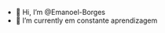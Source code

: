 - 👋 Hi, I’m @Emanoel-Borges 
- 🌱 I’m currently em constante aprendizagem

<!---
Emanoel-Borges/Emanoel-Borges is a ✨ special ✨ repository because its `README.md` (this file) appears on your GitHub profile.
You can click the Preview link to take a look at your changes.
--->
